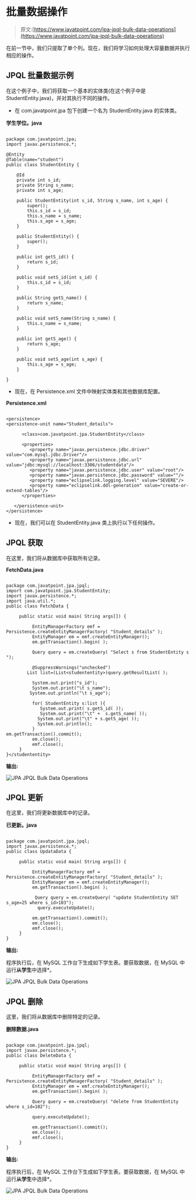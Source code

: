 # 批量数据操作

> 原文:[https://www.javatpoint.com/jpa-jpql-bulk-data-operations](https://www.javatpoint.com/jpa-jpql-bulk-data-operations)

在前一节中，我们只提取了单个列。现在，我们将学习如何处理大容量数据并执行相应的操作。

## JPQL 批量数据示例

在这个例子中，我们将获取一个基本的实体类(在这个例子中是 StudentEntity.java)，并对其执行不同的操作。

*   在 com.javatpoint.jpa 包下创建一个名为 StudentEntity.java 的实体类。

**学生学位。java**

```

package com.javatpoint.jpa;
import javax.persistence.*;

@Entity
@Table(name="student")
public class StudentEntity {

	@Id
	private int s_id;
	private String s_name;
	private int s_age;

	public StudentEntity(int s_id, String s_name, int s_age) {
		super();
		this.s_id = s_id;
		this.s_name = s_name;
		this.s_age = s_age;
	}

	public StudentEntity() {
		super();
	}

	public int getS_id() {
		return s_id;
	}

	public void setS_id(int s_id) {
		this.s_id = s_id;
	}

	public String getS_name() {
		return s_name;
	}

	public void setS_name(String s_name) {
		this.s_name = s_name;
	}

	public int getS_age() {
		return s_age;
	}

	public void setS_age(int s_age) {
		this.s_age = s_age;
	}

}

```

*   现在，在 Persistence.xml 文件中映射实体类和其他数据库配置。

**Persistence.xml**

```

<persistence>
<persistence-unit name="Student_details">

      <class>com.javatpoint.jpa.StudentEntity</class>

      <properties>
         <property name="javax.persistence.jdbc.driver" value="com.mysql.jdbc.Driver"/>
         <property name="javax.persistence.jdbc.url" value="jdbc:mysql://localhost:3306/studentdata"/>
         <property name="javax.persistence.jdbc.user" value="root"/>
         <property name="javax.persistence.jdbc.password" value=""/>
         <property name="eclipselink.logging.level" value="SEVERE"/>
         <property name="eclipselink.ddl-generation" value="create-or-extend-tables"/>
      </properties>

   </persistence-unit>
</persistence>

```

*   现在，我们可以在 StudentEntity.java 类上执行以下任何操作。

## JPQL 获取

在这里，我们将从数据库中获取所有记录。

**FetchData.java**

```

package com.javatpoint.jpa.jpql;
import com.javatpoint.jpa.StudentEntity;
import javax.persistence.*;
import java.util.*;
public class FetchData {

	 public static void main( String args[]) {

	      EntityManagerFactory emf = Persistence.createEntityManagerFactory( "Student_details" );
	      EntityManager em = emf.createEntityManager();
	      em.getTransaction().begin( );

	      Query query = em.createQuery( "Select s from StudentEntity s ");

	      @SuppressWarnings("unchecked")
		List list=(List<studententity>)query.getResultList( );

	      System.out.print("s_id");
	      System.out.print("\t s_name");
	     System.out.println("\t s_age");

	      for( StudentEntity s:list ){
	         System.out.print( s.getS_id( ));
	         System.out.print("\t" +  s.getS_name( ));
	        System.out.print("\t" + s.getS_age( ));
	        System.out.println();
	      }
em.getTransaction().commit();
	      em.close();
	      emf.close();  
	 }
}</studententity> 
```

**输出:**

![JPA JPQL Bulk Data Operations](../Images/c7f7285b5f501b204007b5bc986b6deb.png)

## JPQL 更新

在这里，我们将更新数据库中的记录。

**已更新。java**

```

package com.javatpoint.jpa.jpql;
import javax.persistence.*;
public class UpdataData {

	 public static void main( String args[]) {

	      EntityManagerFactory emf = Persistence.createEntityManagerFactory( "Student_details" );
	      EntityManager em = emf.createEntityManager();
	      em.getTransaction().begin( );

	       Query query = em.createQuery( "update StudentEntity SET s_age=25 where s_id>103");
            query.executeUpdate();

	      em.getTransaction().commit();
	      em.close();
	      emf.close();  
	 }
}

```

**输出:**

程序执行后，在 MySQL 工作台下生成如下学生表。要获取数据，在 MySQL 中运行**从学生**中选择*。

![JPA JPQL Bulk Data Operations](../Images/5a69377d90aec5f1e58e5b871aa8b14a.png)

## JPQL 删除

这里，我们将从数据库中删除特定的记录。

**删除数据.java**

```

package com.javatpoint.jpa.jpql;
import javax.persistence.*;
public class DeleteData {

	 public static void main( String args[]) {

	      EntityManagerFactory emf = Persistence.createEntityManagerFactory( "Student_details" );
	      EntityManager em = emf.createEntityManager();
	      em.getTransaction().begin( );

	      Query query = em.createQuery( "delete from StudentEntity where s_id=102");

	      query.executeUpdate();

	      em.getTransaction().commit();
	      em.close();
	      emf.close();  
	 }
}

```

**输出:**

程序执行后，在 MySQL 工作台下生成如下学生表。要获取数据，在 MySQL 中运行**从学生**中选择*。

![JPA JPQL Bulk Data Operations](../Images/e98c736c6c92c68d8ae405f9b7ac713c.png)